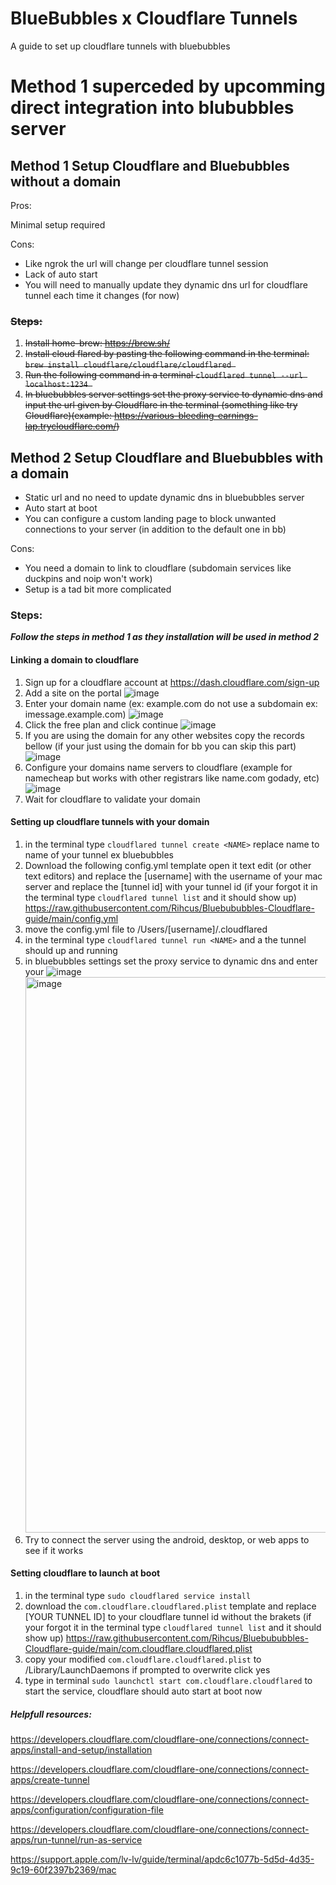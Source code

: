 # BlueBubbles x Cloudflare Tunnels

A guide to set up cloudflare tunnels with bluebubbles 

# Method 1 superceded by upcomming direct integration into blububbles server
## Method 1 Setup Cloudflare and Bluebubbles without a domain

Pros:

 Minimal setup required

Cons:

- Like ngrok the url will change per cloudflare tunnel session
- Lack of auto start
- You will need to manually update they dynamic dns url for cloudflare tunnel each time it changes (for now)

### ~~Steps:~~

1. ~~Install home-brew: https://brew.sh/~~  
2. ~~Install cloud flared by pasting the following command in the terminal: `brew install cloudflare/cloudflare/cloudflared `~~ 
3. ~~Run the following command in a terminal `cloudflared tunnel --url localhost:1234 `~~ 
4. ~~In bluebubbles server settings set the proxy service to dynamic dns and input the url given by Cloudflare in the terminal (something like try Cloudflare)(example:  https://various-bleeding-earnings-lap.trycloudflare.com/)~~


## Method 2 Setup Cloudflare and Bluebubbles with a domain 

- Static url and no need to update dynamic dns in bluebubbles server
- Auto start at boot
- You can configure a custom landing page to block unwanted connections to your server (in addition to the default one in bb)

Cons:

- You need a domain to link to cloudflare (subdomain services like duckpins and noip won't work)
- Setup is a tad bit more complicated



### Steps:

***Follow the steps in method 1 as they installation will be used in method 2***

#### Linking a domain to cloudflare
1. Sign up for a cloudflare account at https://dash.cloudflare.com/sign-up
2. Add a site on the portal ![image](https://user-images.githubusercontent.com/30292597/141693392-96d2261d-a584-4253-83d2-e54e0b7a254c.png)
3. Enter your domain name (ex: example.com do not use a subdomain ex: imessage.example.com) ![image](https://user-images.githubusercontent.com/30292597/141693431-a52e9e6c-b237-4426-8a57-058b332b4a6e.png)
4. Click the free plan and click continue ![image](https://user-images.githubusercontent.com/30292597/141693453-8bf7d912-a4b3-44fc-8e2b-0d86f4072323.png)
5. If you are using the domain for any other websites copy the records bellow (if your just using the domain for bb you can skip this part) ![image](https://user-images.githubusercontent.com/30292597/141693551-3e8ac824-0470-451b-bf0f-df5ea47cf85f.png)
6. Configure your domains name servers to cloudflare (example for namecheap but works with other registrars like name.com godady, etc) ![image](https://user-images.githubusercontent.com/30292597/141693587-a98f9483-3652-4a03-9bb8-1a0cf3bbf3c5.png)
7. Wait for cloudflare to validate your domain

#### Setting up cloudflare tunnels with your domain 
1. in the terminal type `cloudflared tunnel create <NAME>` replace name to name of your tunnel ex bluebubbles
2. Download the following config.yml template open it text edit (or other text editors) and replace the [username] with the username of your mac server and replace the [tunnel id] with your tunnel id (if your forgot it in the terminal type `cloudflared tunnel list` and it should show up)
https://raw.githubusercontent.com/Rihcus/Bluebububbles-Cloudflare-guide/main/config.yml
3. move the config.yml file to /Users/[username]/.cloudflared 
4. in the terminal type `cloudflared tunnel run <NAME>` and a the tunnel should up and running
5. in bluebubbles settings set the proxy service to dynamic dns and enter your ![image](https://user-images.githubusercontent.com/30292597/141694946-e7fdbcdf-20ca-4263-9fcf-3c7358aa2fa8.png) <img width="889" alt="image" src="https://user-images.githubusercontent.com/30292597/141694988-605f28ed-6a36-4936-86b7-6077b4cf7e8f.png">
6. Try to connect the server using the android, desktop, or web apps to see if it works

#### Setting cloudflare to launch at boot
1. in the terminal type `sudo cloudflared service install`
2. download the `com.cloudflare.cloudflared.plist` template and replace [YOUR TUNNEL ID] to your cloudflare tunnel id without the brakets (if your forgot it in the terminal type `cloudflared tunnel list` and it should show up)
https://raw.githubusercontent.com/Rihcus/Bluebububbles-Cloudflare-guide/main/com.cloudflare.cloudflared.plist
3. copy your modified `com.cloudflare.cloudflared.plist` to /Library/LaunchDaemons if prompted to overwrite click yes
4. type in terminal `sudo launchctl start com.cloudflare.cloudflared` to start the service, cloudflare should auto start at boot now


##### Helpfull resources:
https://developers.cloudflare.com/cloudflare-one/connections/connect-apps/install-and-setup/installation

https://developers.cloudflare.com/cloudflare-one/connections/connect-apps/create-tunnel

https://developers.cloudflare.com/cloudflare-one/connections/connect-apps/configuration/configuration-file

https://developers.cloudflare.com/cloudflare-one/connections/connect-apps/run-tunnel/run-as-service

https://support.apple.com/lv-lv/guide/terminal/apdc6c1077b-5d5d-4d35-9c19-60f2397b2369/mac


